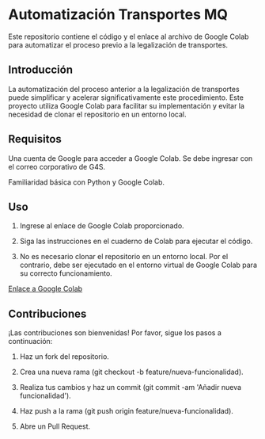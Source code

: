 # Automatización Transportes MQ
Este repositorio contiene el código y el enlace al archivo de Google Colab para automatizar el proceso previo a la legalización de transportes.

## Introducción
La automatización del proceso anterior a la legalización de transportes puede simplificar y acelerar significativamente este procedimiento. Este proyecto utiliza Google Colab para facilitar su implementación y evitar la necesidad de clonar el repositorio en un entorno local.

## Requisitos
Una cuenta de Google para acceder a Google Colab. Se debe ingresar con el correo corporativo de G4S.

Familiaridad básica con Python y Google Colab.

## Uso
1. Ingrese al enlace de Google Colab proporcionado.

2. Siga las instrucciones en el cuaderno de Colab para ejecutar el código.

3. No es necesario clonar el repositorio en un entorno local. Por el contrario, debe ser ejecutado en el entorno virtual de Google Colab para su correcto funcionamiento.

[Enlace a Google Colab](https://colab.research.google.com/github/juancamposg4s/automatizacion_transportesMQ/blob/main/Transportes_AutomatizadosMJC.ipynb)

## Contribuciones
¡Las contribuciones son bienvenidas! Por favor, sigue los pasos a continuación:

1. Haz un fork del repositorio.

2. Crea una nueva rama (git checkout -b feature/nueva-funcionalidad).

3. Realiza tus cambios y haz un commit (git commit -am 'Añadir nueva funcionalidad').

4. Haz push a la rama (git push origin feature/nueva-funcionalidad).

5. Abre un Pull Request.
